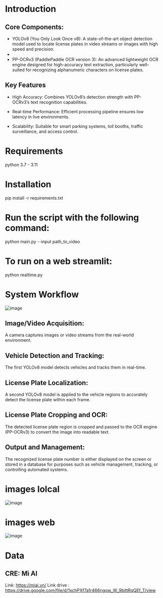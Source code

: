 # Introduction
## Core Components:
- YOLOv8 (You Only Look Once v8): A state-of-the-art object detection model used to locate license plates in video streams or images with high speed and precision.
- 
- PP-OCRv3 (PaddlePaddle OCR version 3): An advanced lightweight OCR engine designed for high-accuracy text extraction, particularly well-suited for recognizing alphanumeric 
characters on license plates.
## Key Features
- High Accuracy: Combines YOLOv8’s detection strength with PP-OCRv3’s text recognition capabilities.

- Real-time Performance: Efficient processing pipeline ensures low latency in live environments.

- Scalability: Suitable for smart parking systems, toll booths, traffic surveillance, and access control.
# Requirements
python 3.7 - 3.11
# Installation
pip install -r requirements.txt
# Run the script with the following command:  
python main.py --input path_to_video
# To run on a web streamlit:
python realtime.py
# System Workflow
![image](https://github.com/user-attachments/assets/ba3b29bb-e875-4b64-a748-59459ebb6786)
## Image/Video Acquisition:
A camera captures images or video streams from the real-world environment.

## Vehicle Detection and Tracking:
The first YOLOv8 model detects vehicles and tracks them in real-time.

## License Plate Localization:
A second YOLOv8 model is applied to the vehicle regions to accurately detect the license plate within each frame.

## License Plate Cropping and OCR:
The detected license plate region is cropped and passed to the OCR engine (PP-OCRv3) to convert the image into readable text.

## Output and Management:
The recognized license plate number is either displayed on the screen or stored in a database for purposes such as vehicle management, tracking, or controlling automated systems.
# images lolcal
![image](https://github.com/user-attachments/assets/21bfa7c3-8cda-46bf-b967-087df91d4e56)
# images web 
![image](https://github.com/user-attachments/assets/4d146b92-3df6-4266-b018-fba6d2c73882)
# Data 
## CRE: Mì AI
Link: https://miai.vn/
Link drive : https://drive.google.com/file/d/1xchPXf7a1r466ngow_W_9bittRqQEf_T/view 





